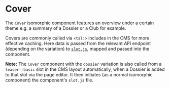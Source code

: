# Cover

The `Cover` isomorphic component features an overview under a certain theme e.g. a summary of a Dossier or a Club for example.

Covers are commonly called via `<tal:>` includes in the CMS for more effective caching. Here data is passed from the relevant API endpoint (depending on the variation) to [`slot.js`](/app/node_modules/components/cover/slot.js), mapped and passed into the component.

**Note:** The `Cover` component with the `dossier` variation is also called from a `teaser--basic` slot in the CMS layout automatically, when a Dossier is added to that slot via the page editor. It then initiates (as a normal isomorphic component) the component's `slot.js` file.

